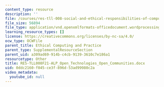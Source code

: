 ```yaml
---
content_type: resource
description: ''
file: /courses/res-tll-008-social-and-ethical-responsibilities-of-computing-serc-fall-2021/0ddc2160f045ce3f896d53ad99980c2a_RES-TLL008F21-ALP_Open_Technologies_Open_Communities.docx
file_size: 56894
file_type: application/vnd.openxmlformats-officedocument.wordprocessingml.document
learning_resource_types: []
license: https://creativecommons.org/licenses/by-nc-sa/4.0/
ocw_type: OCWFile
parent_title: Ethical Computing and Practice
parent_type: SupplementalResourceSection
parent_uid: a309ad69-914b-c4cb-9139-3610c7e186a1
resourcetype: Other
title: RES-TLL008F21-ALP_Open_Technologies_Open_Communities.docx
uid: 0ddc2160-f045-ce3f-896d-53ad99980c2a
video_metadata:
  youtube_id: null
---
```

